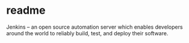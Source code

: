 # readme


Jenkins – an open source automation server which enables developers around the world to reliably build, test, and deploy their software.
